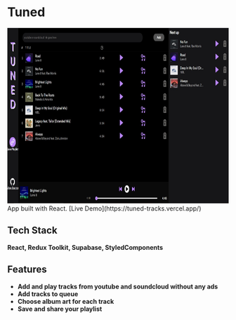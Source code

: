 # Tuned

<img src="https://raw.githubusercontent.com/Jack-2077/Tuned/main/.github/images/tuned1.jpg" width="800" height="400"> 
App built with React.
[Live Demo](https://tuned-tracks.vercel.app/)

## Tech Stack

**React, Redux Toolkit, Supabase, StyledComponents**

## Features

- **Add and play tracks from youtube and soundcloud without any ads**
- **Add tracks to queue**
- **Choose album art for each track**
- **Save and share your playlist**
